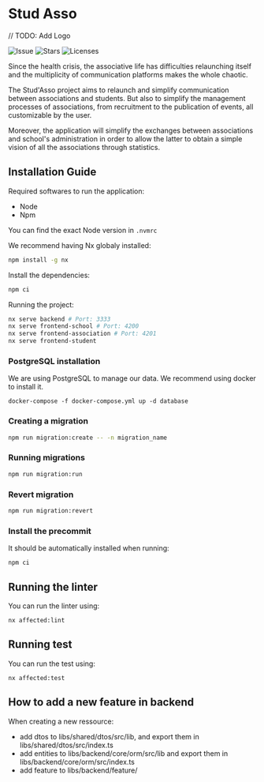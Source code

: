 # Stud Asso

// TODO: Add Logo

![Issue](https://img.shields.io/github/issues/MTI-2023-TALA/StudAsso)
![Stars](https://img.shields.io/github/stars/MTI-2023-TALA/StudAsso)
![Licenses](https://img.shields.io/github/license/MTI-2023-TALA/StudAsso)

Since the health crisis, the associative life has difficulties relaunching itself and the multiplicity of communication platforms makes the whole chaotic.

The Stud'Asso project aims to relaunch and simplify communication between associations and students. But also to simplify the management processes of associations, from recruitment to the publication of events, all customizable by the user.

Moreover, the application will simplify the exchanges between associations and school's administration in order to allow the latter to obtain a simple vision of all the associations through statistics.

## Installation Guide

Required softwares to run the application:

- Node
- Npm

You can find the exact Node version in `.nvmrc`

We recommend having Nx globaly installed:

```bash
npm install -g nx
```

Install the dependencies:

```bash
npm ci
```

Running the project:

```bash
nx serve backend # Port: 3333
nx serve frontend-school # Port: 4200
nx serve frontend-association # Port: 4201
nx serve frontend-student
```

### PostgreSQL installation

We are using PostgreSQL to manage our data.
We recommend using docker to install it.

```
docker-compose -f docker-compose.yml up -d database
```

### Creating a migration

```bash
npm run migration:create -- -n migration_name
```

### Running migrations

```bash
npm run migration:run
```

### Revert migration

```bash
npm run migration:revert
```

### Install the precommit

It should be automatically installed when running:

```
npm ci
```

## Running the linter

You can run the linter using:

```
nx affected:lint
```

## Running test

You can run the test using:

```
nx affected:test
```

## How to add a new feature in backend

When creating a new ressource:

- add dtos to libs/shared/dtos/src/lib, and export them in libs/shared/dtos/src/index.ts
- add entities to libs/backend/core/orm/src/lib and export them in libs/backend/core/orm/src/index.ts
- add feature to libs/backend/feature/
